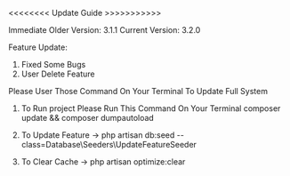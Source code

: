 <<<<<<<< Update Guide >>>>>>>>>>>

Immediate Older Version: 3.1.1
Current Version: 3.2.0

Feature Update:
1. Fixed Some Bugs
2. User Delete Feature


Please User Those Command On Your Terminal To Update Full System
1. To Run project Please Run This Command On Your Terminal
    composer update && composer dumpautoload

2. To Update Feature
    -> php artisan db:seed --class=Database\\Seeders\\UpdateFeatureSeeder

3. To Clear Cache
  -> php artisan optimize:clear